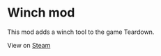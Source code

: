 # Winch mod

This mod adds a winch tool to the game Teardown.

View on [Steam](https://steamcommunity.com/sharedfiles/filedetails/?id=2870726379)

